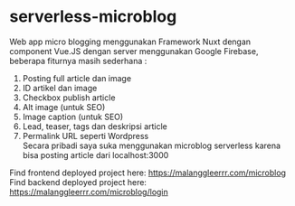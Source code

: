 # serverless-microblog
Web app micro blogging menggunakan Framework Nuxt dengan component Vue.JS dengan server menggunakan Google Firebase, 
beberapa fiturnya masih sederhana :
1.  Posting full article dan image
2.  ID artikel dan image
3.  Checkbox publish article
4.  Alt image (untuk SEO)
5.  Image caption (untuk SEO)
6.  Lead, teaser, tags dan deskripsi article
7.  Permalink URL seperti Wordpress<br>
Secara pribadi saya suka menggunakan microblog serverless karena bisa posting article dari localhost:3000

Find frontend deployed project here: https://malanggleerrr.com/microblog <br>
Find backend deployed project here: https://malanggleerrr.com/microblog/login
